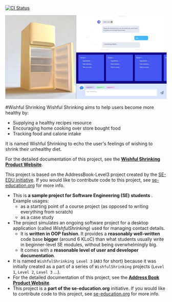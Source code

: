 [![CI Status](https://github.com/se-edu/addressbook-level3/workflows/Java%20CI/badge.svg)](https://github.com/AY2021S1-CS2103T-W10-2/tp/actions)

![Ui](docs/images/Ui.png)
 
#Wishful Shrinking 
  Wishful Shrinking aims to help users become more healthy by:
  * Supplying a healthy recipes resource
  * Encouraging home cooking over store bought food
  * Tracking food and calorie intake <br>
  
It is named Wishful Shrinking to echo the user's feelings of wishing to shrink their unhealthy diet. <br>

For the detailed documentation of this project, see the **[Wishful Shrinking Product Website](https://ay2021s1-cs2103t-w10-2.github.io/tp/)**.
  
This project is based on the AddressBook-Level3 project created by the [SE-EDU initiative](https://se-education.org).
If you would like to contribute code to this project, see [se-education.org](https://se-education.org#https://se-education.org/#contributing) for more info.
  
  
* This is **a sample project for Software Engineering (SE) students** .<br>
  Example usages:
  * as a starting point of a course project (as opposed to writing everything from scratch)
  * as a case study
* The project simulates an ongoing software project for a desktop application (called _WishfulShrinking_) used for managing contact details.
  * It is **written in OOP fashion**. It provides a **reasonably well-written** code base **bigger** (around 6 KLoC) than what students usually write in beginner-level SE modules, without being overwhelmingly big.
  * It comes with a **reasonable level of user and developer documentation**.
* It is named `WishfulShrinking Level 3` (`AB3` for short) because it was initially created as a part of a series of `WishfulShrinking` projects (`Level 1`, `Level 2`, `Level 3` ...).
* For the detailed documentation of this project, see the **[Address Book Product Website](https://se-education.org/addressbook-level3)**.
* This project is a **part of the se-education.org** initiative. If you would like to contribute code to this project, see [se-education.org](https://se-education.org#https://se-education.org/#contributing) for more info.

